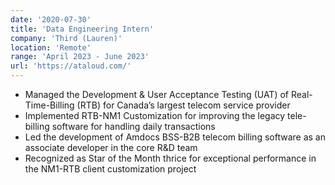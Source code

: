 ```yaml
---
date: '2020-07-30'
title: 'Data Engineering Intern'
company: 'Third (Lauren)'
location: 'Remote'
range: 'April 2023 - June 2023'
url: 'https://ataloud.com/'
---
```


- Managed the Development & User Acceptance Testing (UAT) of Real-Time-Billing (RTB) for Canada’s largest telecom service provider
- Implemented RTB-NM1 Customization for improving the legacy tele-billing software for handling daily transactions
- Led the development of Amdocs BSS-B2B telecom billing software as an associate developer in the core R&D team
- Recognized as Star of the Month thrice for exceptional performance in the NM1-RTB client customization project

